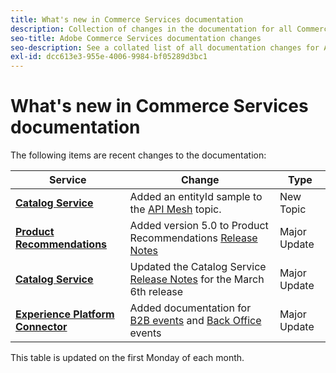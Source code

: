 ```yaml
---
title: What's new in Commerce Services documentation
description: Collection of changes in the documentation for all Commerce services
seo-title: Adobe Commerce Services documentation changes
seo-description: See a collated list of all documentation changes for Adobe Commerce Services and integration services.
exl-id: dcc613e3-955e-4006-9984-bf05289d3bc1
---
```

# What's new in Commerce Services documentation

The following items are recent changes to the documentation:

|   Service    |    Change   |   Type    |
| -- | -- | -- |
| [**Catalog Service**](../catalog-service/guide-overview.md) | Added an entityId sample to the [API Mesh](../catalog-service/mesh.md) topic.| New Topic |
| [**Product Recommendations**](../product-recommendations/guide-overview.md) | Added version 5.0 to Product Recommendations [Release Notes](../product-recommendations/release-notes.md)| Major Update |
| [**Catalog Service**](../catalog-service/guide-overview.md) | Updated the Catalog Service [Release Notes](../catalog-service/release-notes.md) for the March 6th release| Major Update |
| [**Experience Platform Connector**](../experience-platform-connector/overview.md) | Added documentation for [B2B events](../experience-platform-connector/event-forwarding/events.html#b2b-events) and [Back Office](../experience-platform-connector/event-forwarding/events.html#back-office-events) events| Major Update |

This table is updated on the first Monday of each month.

